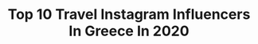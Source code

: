 ---
title: Top 10 Travel Instagram Influencers In Greece In 2020
description: >-
  Find top travel Instagram influencers in Greece in 2020. Most popular hashtags: #throwback #summer #igers #hellomay.
platform: Instagram
profiles:
  - username: "athinaaki"
    fullname: >-
      * A T H I N A *
    location: "Greece"
    followers: 5564
    engagement: 2252
    commentsToLikes: 0.173525
    id: ck8t7icltgwzz0j78q4x5t7fr
    verified: false
    hashtags: "#nycviews, #perfect, #baliliving, #ilovegreece"
  - username: "tasosdousis"
    fullname: >-
      Tasos Dousis
    location: "Greece"
    followers: 63977
    engagement: 1388
    commentsToLikes: 0.373283
    id: ck5hcdoulhiwd0i11c8ao5hs1
    verified: false
    hashtags: "#merrychristmas, #kalyteroskosmos, #renaultgreece, #menoumespiti"
  - username: "travelen.eu"
    fullname: >-
      Elena & Nikos-Travelen
    location: "Greece"
    followers: 26721
    engagement: 672
    commentsToLikes: 0.208466
    id: ck0tvlgbybv5t0i191r1kf0il
    verified: false
    hashtags: "#happymonday, #welcomespring, #livethemoment, #topspainphoto"
  - username: "delidemie"
    fullname: >-
      🌺 𝓓𝓮𝓶𝓲𝓮 🌺
    location: "Greece"
    followers: 19461
    engagement: 1630
    commentsToLikes: 1.300202
    id: ck5q3zyd2n4jv0i11da39iend
    verified: false
    hashtags: "#lipscrub, #sneakers, #realitytv, #handmade"
  - username: "ftbletsas"
    fullname: >-
      Ευτύχης Μπλέτσας
    location: "Greece"
    followers: 165045
    engagement: 744
    commentsToLikes: 0.021426
    id: ck5zmitrfmnga0i14wittnlwk
    verified: true
    hashtags: "#womansday, #kouzinatiskarantinas, #kouzina, #travelfromhome"
  - username: "zoevassileiou"
    fullname: >-
      Zoi Vasileiou
    location: "Greece"
    followers: 127819
    engagement: 332
    commentsToLikes: 1.084230
    id: ck8tdo1is442u0j788sk3slkp
    verified: false
    hashtags: "#setup, #blush, #summervibes, #makeup"
  - username: "antonis_kanaris"
    fullname: >-
      Antonis Kanaris
    location: "Greece"
    followers: 8087
    engagement: 859
    commentsToLikes: 0.079321
    id: ck5pvivxdi3gq0i115pydr8k0
    verified: false
    hashtags: "#lifestyle, #roofrestaurant, #bars, #ermou"
  - username: "stylemeligan"
    fullname: >-
      Stella Meligan
    location: "Greece"
    followers: 37090
    engagement: 342
    commentsToLikes: 0.095727
    id: ck8t2ccxkyy1z0j78ufah2oyb
    verified: false
    hashtags: "#homesituation, #hm, #enyoofficial, #thinkposotive"
  - username: "oannapopa_"
    fullname: >-
      Oanna Fashion Simbol
    location: "Greece"
    followers: 45942
    engagement: 322
    commentsToLikes: 0.264299
    id: ck55p8unwa2290i11tbfvp2ab
    verified: false
    hashtags: "#sunnygreece, #likestyle, #paintart, #sansalsstyle"
  - username: "official_mariospriamos"
    fullname: >-
      Marios  Priamos
    location: "Greece"
    followers: 172680
    engagement: 287
    commentsToLikes: 0.060467
    id: ck5zmdv5ume2m0i14oi5nqogx
    verified: true
    hashtags: "#photooftheday, #travel, #shooting, #myepic"
---
